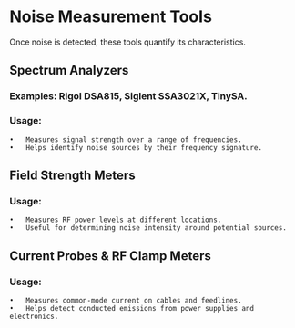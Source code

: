 # Noise Measurement Tools

Once noise is detected, these tools quantify its characteristics.
## Spectrum Analyzers
### Examples: Rigol DSA815, Siglent SSA3021X, TinySA.
### Usage:
	•	Measures signal strength over a range of frequencies.
	•	Helps identify noise sources by their frequency signature.
## Field Strength Meters
### Usage:
	•	Measures RF power levels at different locations.
	•	Useful for determining noise intensity around potential sources.
## Current Probes & RF Clamp Meters
### Usage:
	•	Measures common-mode current on cables and feedlines.
	•	Helps detect conducted emissions from power supplies and electronics.
